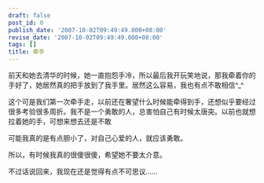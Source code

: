 ```yaml
---
draft: false
post_id: 0
publish_date: '2007-10-02T09:49:49.000+08:00'
revise_date: '2007-10-02T09:49:49.000+08:00'
tags: []
title: 牵手
---
```


前天和她去清华的时候，她一直抱怨手冷，所以最后我开玩笑地说，那我牵着你的手好了，她居然真的把手放到了我手里。居然这么容易，我也有点不敢相信^\_^

这个可是我们第一次牵手走，以前还在奢望什么时候能牵得到手，还想似乎要经过很多考验很多周折。我不是一个勇敢的人，总害怕自己有时候太唐突。以前也就想拉着她的手，可想来想去还是不敢

可能我真的是有点胆小了，对自己心爱的人，就应该勇敢。

所以，有时候我真的很傻很傻，希望她不要太介意。

不过话说回来，我现在还是觉得有点不可思议……
